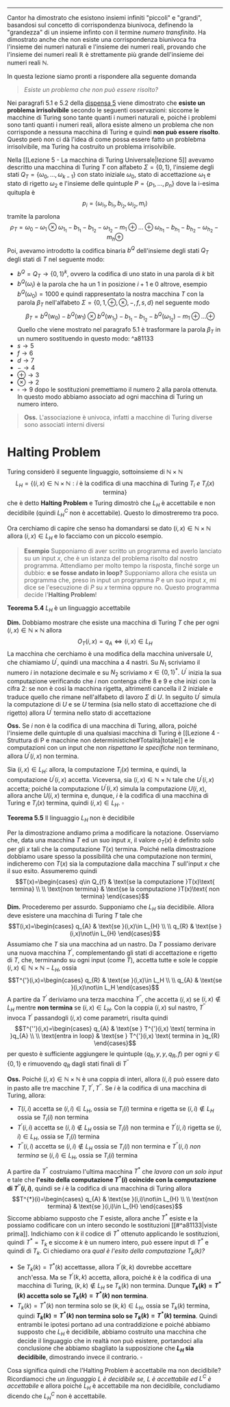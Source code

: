 *****
Cantor ha dimostrato che esistono insiemi infiniti "piccoli" e "grandi", basandosi sul concetto di corrispondenza biunivoca, definendo la "grandezza" di un insieme infinto con il termine *numero transfinito*. Ha dimostrato anche che non esiste una corrispondenza biunivoca fra l'insieme dei numeri naturali e l'insieme dei numeri reali, provando che l'insieme dei numeri reali $\mathbb R$ è strettamente più grande dell'insieme dei numeri reali $\mathbb N$. 

In questa lezione siamo pronti a rispondere alla seguente domanda 
>*Esiste un problema che non può essere risolto?*

Nei paragrafi 5.1 e 5.2 della [dispensa 5](http://www.informatica.uniroma2.it/upload/2023/FO/D05HaltingProblem.pdf) viene dimostrato che **esiste un problema irrisolvibile** secondo le seguenti osservazioni: siccome le macchine di Turing sono tante quanti i numeri naturali e, poiché i problemi sono tanti quanti i numeri reali, allora esiste almeno un problema che non corrisponde a nessuna macchina di Turing e quindi **non può essere risolto**. 
Questo però non ci dà l'idea di come possa essere fatto un problebma irrisolvibile, ma Turing ha costruito un problema irrisolvibile. 

Nella [[Lezione 5 - La macchina di Turing Universale|lezione 5]] avevamo descritto una macchina di Turing $T$ con alfabeto $\Sigma=\{0,1\}$, l'insieme degli stati $Q_{T}=\{\omega_{0},\dots,\omega_{k-1}\}$ con stato iniziale $\omega_{0}$, stato di accettazione $\omega_{1}$ e stato di rigetto $\omega_{2}$ e l'insieme delle quintuple $P=\{p_{1},\dots,p_{n}\}$ dove la i-esima quitupla è $$p_{i}=\langle \omega_{i_{1}},b_{i_{1}},b_{i_{2}},\omega_{i_{2}},m_{i}\rangle$$ tramite la parolona $$\rho_{T}=\omega_{0}-\omega_{1}\otimes \omega_{1_{1}}-b_{1_{1}}-b_{1_{2}}-\omega_{1_{2}}-m_{1}\oplus\dots\oplus\omega_{h_{1}}-b_{h_{1}}-b_{h_{2}}-\omega_{h_{2}}-m_{h}\oplus$$ Poi, avevamo introdotto la codifica binaria $b^{Q}$ dell'insieme degli stati $Q_{T}$ degli stati di $T$ nel seguente modo:
- $b^{Q}=Q_{T}\to\{0,1\}^{k}$, ovvero la codifica di uno stato in una parola di $k$ bit
- $b^{Q}(\omega_{i})$ è la parola che ha un 1 in posizione $i+1$ e 0 altrove, esempio $b^{Q}(\omega_{0})=1000$ 
e quindi rappresentato la nostra macchina $T$ con la parola $\beta_T$ nell'alfabeto $\Sigma=\{0,1,\oplus,\otimes,-,f,s,d\}$ nel seguente modo $$\beta_{T}=b^{Q}(w_{0})-b^{Q}(w_{1})\otimes b^{Q}(w_{1_1})-b_{1_{1}}-b_{1_{2}}-b^{Q}(\omega_{1_2})-m_{1}\oplus\dots\oplus$$ Quello che viene mostrato nel paragrafo 5.1 è trasformare la parola $\beta_T$ in un numero sostituendo in questo modo: ^a81133
- $s\to 5$
- $f\to 6$
- $d\to 7$
- $- \to 4$ 
- $\oplus\to 3$
- $\otimes\to 2$
- $\square\to 9$
dopo le sostituzioni premettiamo il numero $2$ alla parola ottenuta. In questo modo abbiamo associato ad ogni macchina di Turing un numero intero.

>**Oss.**
>L'associazione è univoca, infatti a macchine di Turing diverse sono associati interni diversi

# Halting Problem
Turing considerò il seguente linguaggio, sottoinsieme di $\mathbb N\times\mathbb N$ $$L_{H}=\{(i,x)\in\mathbb N\times\mathbb N:i\text{ è la codifica di una macchina di Turing }T_{i}\:e\:T_{i}(x)\text{ termina}\}$$ che è detto **Halting Problem** e Turing dimostrò che $L_{H}$ è accettabile e non decidibile (quindi $L_{H}^C$ non è accettabile). Questo lo dimostreremo tra poco.

Ora cerchiamo di capire che senso ha domandarsi se dato $(i,x)\in\mathbb N\times\mathbb N$ allora $(i,x)\in L_{H}$ e lo facciamo con un piccolo esempio.

>**Esempio**
>Supponiamo di aver scritto un programma ed averlo lanciato su un input $x$, che è un istanza del problema risolto dal nostro programma. Attendiamo per molto tempo la risposta, finché sorge un dubbio: **e se fosse andato in loop?**
>Supponiamo allora che esista un programma che, preso in input un programma $P$ e un suo input $x$, mi dice se l'esecuzione di $P$ su $x$ termina oppure no. Questo programma decide l'**Halting Problem**! 

**Teorema 5.4**
$L_{H}$ è un linguaggio accettabile

**Dim.**
Dobbiamo mostrare che esiste una macchina di Turing $T$ che per ogni $(i,x)\in \mathbb N\times\mathbb N$ allora $$O_{T}(i,x)=q_A\iff(i,x)\in L_{H}$$ La macchina che cerchiamo è una modifica della macchina universale $U$, che chiamiamo $U^{'}$, quindi una macchina a $4$ nastri. Su $N_{1}$ scriviamo il numero $i$ in notazione decimale e su $N_2$ scriviamo $x\in\{0,1\}^{*}$. $U^{'}$ inizia la sua computazione verificando che $i$ non contenga cifre 8 e 9 e che inizi con la cifra 2: se non è così la macchina rigetta, altrimenti cancella il $2$ iniziale e traduce quello che rimane nell'alfabeto di lavoro $\Sigma$ di $U$. 
In seguito $U^{'}$ simula la computazione di $U$ e se $U$ termina (sia nello stato di accettazione che di rigetto) allora $U^{'}$ termina nello stato di accettazione

**Oss.**
Se $i$ non è la codifica di una macchina di Turing, allora, poiché l'insieme delle quintuple di una qualsiasi macchina di Turing è [[Lezione 4 - Struttura di P e macchine non deterministiche#Totalità|totale]] e le computazioni con un input che non *rispettano le specifiche* non terminano, allora $U^{'}(i,x)$ non termina.

Sia $(i,x)\in L_{H}$: allora, la computazione $T_{i}(x)$ termina, e quindi, la computazione $U^{'}(i,x)$ accetta. 
Viceversa, sia $(i,x)\in\mathbb N\times\mathbb N$ tale che $U^{'}(i,x)$ accetta; poiché la computazione $U^{'}(i,x)$ simula la computazione $U(i,x)$, allora anche $U(i,x)$ termina e, dunque, $i$ è la codifica di una macchina di Turing e $T_{i}(x)$ termina, quindi $(i,x)\in L_H$. $\square$

**Teorema 5.5**
Il linguaggio $L_{H}$ non è decidibile

Per la dimostrazione andiamo prima a modificare la notazione. Osserviamo che, data una macchina $T$ ed un suo input $x$, il valore $o_{T}(x)$ è definito solo per gli $x$ tali che la computazione $T(x)$ termina. Poiché nella dimostrazione dobbiamo usare spesso la possibilità che una computazione non termini, indicheremo con $T(x)$ sia la computazione dalla macchina $T$ sull'input $x$ che il suo esito. Assumeremo quindi $$T(x)=\begin{cases}
q\in Q_{f} & \text{se la computazione }T(x)\text{ termina} \\
 \\
\text{non termina} & \text{se la computazione }T(x)\text{ non termina}
\end{cases}$$ 
**Dim.**
Procederemo per assurdo. Supponiamo che $L_{H}$ sia decidibile. Allora deve esistere una macchina di Turing $T$ tale che $$T(i,x)=\begin{cases}
q_{A} & \text{se }(i,x)\in L_{H} \\
 \\
q_{R} & \text{se }(i,x)\not\in L_{H} 
\end{cases}$$Assumiamo che $T$ sia una macchina ad un nastro. 
Da $T$ possiamo derivare una nuova macchina $T^{'}$, complementando gli stati di accettazione e rigetto di $T$, che, terminando su ogni input (come $T$), accetta tutte e sole le coppie $(i,x)\in\mathbb{N}\times\mathbb{N}-L_{H}$, ossia $$T^{'}(i,x)=\begin{cases}
q_{R} & \text{se }(i,x)\in L_H  \\
\\
q_{A} & \text{se }(i,x)\not\in L_H
\end{cases}$$ A partire da $T^{'}$ deriviamo una terza macchina $T^{''}$, che accetta $(i,x)$ se $(i,x)\not\in L_{H}$ mentre **non termina** se $(i,x)\in L_{H}$. Con la coppia $(i,x)$ sul nastro, $T^{''}$ invoca $T^{'}$ passandogli $(i,x)$ come parametri, risulta quindi $$T^{''}(i,x)=\begin{cases}
q_{A} & \text{se } T^{'}(i,x) \text{ termina in }q_{A} \\
 \\
\text{entra in loop}  & \text{se } T^{'}(i,x) \text{ termina in }q_{R}
\end{cases}$$ per questo è sufficiente aggiungere le quintuple $\langle q_R,y,y,q_{R},f\rangle$ per ogni $y\in\{0,1\}$ e rimuovendo $q_{R}$ dagli stati finali di $T^{''}$

**Oss.**
Poiché $(i,x)\in\mathbb{N}\times\mathbb{N}$ è una coppia di interi, allora $(i,i)$ può essere dato in pasto alle tre macchine $T,T^{'}, T^{''}$. Se $i$ è la codifica di una macchina di Turing, allora:
- $T(i,i)$ accetta se $(i,i)\in L_{H}$, ossia se $T_{i}(i)$ termina e rigetta se $(i,i)\not\in L_{H}$ ossia se $T_{i}(i)$ non termina
- $T^{'}(i,i)$ accetta se $(i,i)\not\in L_{H}$ ossia se $T_{i}(i)$ non termina e $T^{'}(i,i)$ rigetta se $(i,i)\in L_{H}$, ossia se $T_{i}(i)$ termina
- $T^{''}(i,i)$ accetta se $(i,i)\not\in L_{H}$ ossia se $T_{i}(i)$ non termina e $T^{''}(i,i)$ *non termina* se $(i,i)\in L_{H}$, ossia se $T_{i}(i)$ termina

A partire da $T^{''}$ costruiamo l'ultima macchina $T^{*}$ che *lavora con un solo input* e tale che **l'esito della computazione $T^{*}(i)$ coincide con la computazione di $T^{''}(i,i)$**, quindi se $i$ è la codifica di una macchina di Turing allora $$T^{*}(i)=\begin{cases}
q_{A} & \text{se }(i,i)\not\in L_{H}  \\
 \\
\text{non termina} & \text{se }(i,i)\in L_{H}
\end{cases}$$
Siccome abbiamo supposto che $T$ esiste, allora anche $T^*$ esiste e la possiamo codificare con un intero secondo le sostituzioni [[#^a81133|viste prima]]. Indichiamo con $k$ il codice di $T^{*}$ ottenuto applicando le sostituzioni, quindi $T^{*}=T_{k}$ e siccome $k$ è un numero intero, può essere input di $T^{*}$ e quindi di $T_{k}$. Ci chiediamo ora *qual è l'esito della computazione $T_{k}(k)$?* 
- Se $T_{k}(k)=T^{*}(k)$ accettasse, allora $T^{'}(k,k)$ dovrebbe accettare anch'essa. Ma se $T^{'}(k,k)$ accetta, allora, poiché $k$ è la codifica di una macchina di Turing, $(k,k)\not\in L_H$ se $T_{k}(k)$ non termina. Dunque **$T_{k}(k)=T^{*}(k)$ accetta solo se $T_{k}(k)=T^{*}(k)$ non termina**.
- $T_{k}(k)=T^{*}(k)$ non termina solo se $(k,k)\in L_{H}$, ossia se $T_{k}(k)$ termina, quindi **$T_{k}(k)=T^{*}(k)$ non termina solo se $T_{k}(k)=T^{*}(k)$ termina**.
Quindi entrambi le ipotesi portano ad una contraddizione e poiché abbiamo supposto che $L_{H}$ è decidibile, abbiamo costruito una macchina che decide il linguaggio che in realtà non può esistere, portandoci alla conclusione che abbiamo sbagliato la supposizione che **$L_H$ sia decidibile**, dimostrando invece il contrario. $\square$ 

Cosa significa quindi che l'Halting Problem è accettabile ma non decidibile? Ricordiamoci che *un linguaggio $L$ è decidibile se, $L$ è accettabile ed $L^{C}$ è accettabile* e allora poiché $L_{H}$ è accettabile ma non decidibile, concludiamo dicendo che $L_{H}^C$ non è accettabile.

